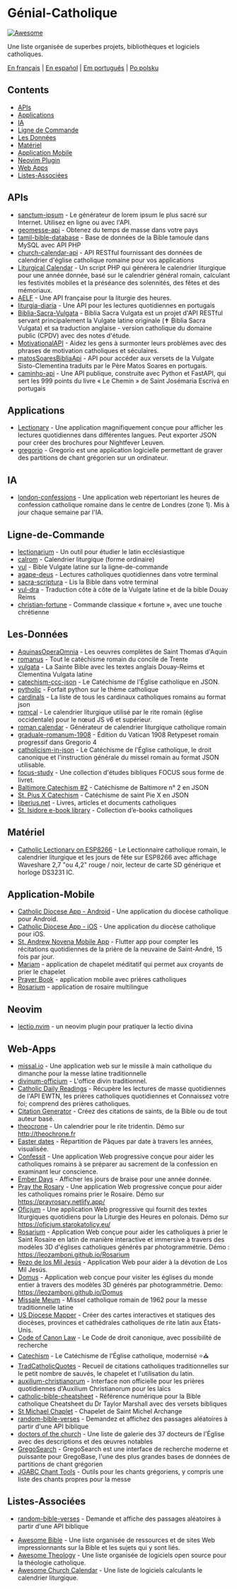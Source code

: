 # Génial-Catholique

[![Awesome](https://cdn.rawgit.com/sindresorhus/awesome/d7305f38d29fed78fa85652e3a63e154dd8e8829/media/badge.svg)](https://github.com/sindresorhus/awesome)

Une liste organisée de superbes projets, bibliothèques et logiciels catholiques.

[En français](https://github.com/servusdei2018/awesome-catholic/blob/master/README.fr.md) | [En español](https://github.com/servusdei2018/awesome-catholic/blob/master/README.es.md) | [Em português](https://github.com/servusdei2018/awesome-catholic/blob/master/README.pt-br.md) | [Po polsku](https://github.com/servusdei2018/awesome-catholic/blob/master/README.pl-pl.md)

## Contents

- [APIs](#apis)
- [Applications](#applications)
- [IA](#ia)
- [Ligne de Commande](#ligne-de-commande)
- [Les Données](#les-données)
- [Matériel](#matériel)
- [Application Mobile](#application-mobile)
- [Neovim Plugin](#neovim)
- [Web Apps](#web-apps)
- [Listes-Associées](#listes-associées)

## APIs

- [sanctum-ipsum](https://github.com/graysonhicks/sanctum-ipsum) - Le générateur de lorem ipsum le plus sacré sur Internet. Utilisez en ligne ou avec l'API.
- [geomesse-api](https://github.com/carpedeum-fr/geomesse-api) - Obtenez du temps de masse dans votre pays
- [tamil-bible-database](https://github.com/jayarathina/Tamil-Bible-Database) - Base de données de la Bible tamoule dans MySQL avec API PHP
- [church-calendar-api](https://github.com/igneus/church-calendar-api) - API RESTful fournissant des données de calendrier d'église catholique romaine pour vos applications
- [Liturgical Calendar](https://github.com/Liturgical-Calendar/LiturgicalCalendarAPI) - Un script PHP qui générera le calendrier liturgique pour une année donnée, basé sur le calendrier général romain, calculant les festivités mobiles et la préséance des solennités, des fêtes et des mémoriaux.
- [AELF](https://api.aelf.org/) - Une API française pour la liturgie des heures.
- [liturgia-diaria](https://github.com/Dancrf/liturgia-diaria) - Une API pour les lectures quotidiennes en portugais
- [Biblia-Sacra-Vulgata](https://github.com/aseemsavio/Biblia-Sacra-Vulgata) - Biblia Sacra Vulgata est un projet d'API RESTful servant principalement la Vulgate latine originale (✝️ Biblia Sacra Vulgata) et sa traduction anglaise - version catholique du domaine public (CPDV) avec des notes d'étude.
- [MotivationalAPI](https://github.com/GomezMig03/MotivationalAPI) - Aidez les gens à surmonter leurs problèmes avec des phrases de motivation catholiques et séculaires.
- [matosSoaresBibliaApi](https://github.com/edsonbittencourt/matosSoaresBibliaApi) - API pour accéder aux versets de la Vulgate Sisto-Clementina traduits par le Père Matos Soares en portugais.
- [caminho-api](https://github.com/ElderFausto/caminho-api) - Une API publique, construite avec Python et FastAPI, qui sert les 999 points du livre « Le Chemin » de Saint Josémaria Escrivá en portugais

## Applications

- [Lectionary](https://github.com/Dev1an/Lectionary) - Une application magnifiquement conçue pour afficher les lectures quotidiennes dans différentes langues. Peut exporter JSON pour créer des brochures pour Nightfever Leuven.
- [gregorio](https://github.com/gregorio-project/gregorio) - Gregorio est une application logicielle permettant de graver des partitions de chant grégorien sur un ordinateur.

## IA

- [london-confessions](https://github.com/sf17490/london-confessions) - Une application web répertoriant les heures de confession catholique romaine dans le centre de Londres (zone 1). Mis à jour chaque semaine par l'IA.

## Ligne-de-Commande

- [lectionarium](https://github.com/davidrmcharles/lectionarium) - Un outil pour étudier le latin ecclésiastique
- [calrom](https://github.com/calendarium-romanum/calrom) - Calendrier liturgique (forme ordinaire)
- [vul](https://github.com/LukeSmithxyz/vul) - Bible Vulgate latine sur la ligne-de-commande
- [agape-deus](https://github.com/ngorden/agape-deus) - Lectures catholiques quotidiennes dans votre terminal
- [sacra-scriptura](https://github.com/ngorden/sacra-scriptura) - Lis la Bible dans votre terminal
- [vul-dra](https://github.com/RaynardGerraldo/vul-dra/) - Traduction côte à côte de la Vulgate latine et de la bible Douay Reims
- [christian-fortune](https://github.com/ngorden/christian-fortune) - Commande classique « fortune », avec une touche chrétienne

## Les-Données

- [AquinasOperaOmnia](https://github.com/Geremia/AquinasOperaOmnia) - Les oeuvres complètes de Saint Thomas d'Aquin
- [romanus](https://github.com/borderstech/romanus) - Tout le catéchisme romain du concile de Trente
- [vulgata](https://github.com/borderstech/vulgata) - La Sainte Bible avec les textes anglais Douay-Reims et Clementina Vulgata latine
- [catechism-ccc-json](https://github.com/nossbigg/catechism-ccc-json) - Le Catéchisme de l'Église catholique en JSON.
- [pytholic](https://github.com/Medromenax/pytholic) - Forfait python sur le thème catholique
- [cardinals](https://github.com/ChrisVo/cardinals) - La liste de tous les cardinaux catholiques romains au format json
- [romcal](https://github.com/romcal/romcal) - Le calendrier liturgique utilisé par le rite romain (église occidentale) pour le nœud JS v6 et supérieur.
- [roman calendar](https://github.com/jayarathina/Roman-Calendar) - Générateur de calendrier liturgique catholique romain
- [graduale-romanum-1908](https://github.com/ahinkley/graduale-romanum-1908) - Édition du Vatican 1908 Retypeset romain progressif dans Gregorio 4
- [catholicism-in-json](https://github.com/aseemsavio/catholicism-in-json) - Le Catéchisme de l'Église catholique, le droit canonique et l'instruction générale du missel romain au format JSON utilisable.
- [focus-study](https://github.com/rvbcldud/focus-study) - Une collection d'études bibliques FOCUS sous forme de livret.
- [Baltimore Catechism #2](https://github.com/mattwong97/baltimore-catechism-no-2) - Catéchisme de Baltimore n° 2 en JSON
- [St. Pius X Catechism](https://github.com/mattwong97/catechism-st-pius-x-frontend) - Catéchisme de saint Pie X en JSON
- [liberius.net](http://liberius.net/) - Livres, articles et documents catholiques
- [St. Isidore e-book library](https://isidore.co/calibre/#library_id=CalibreLibrary&panel=book_list) - Collection d’e-books catholiques

## Matériel

- [Catholic Lectionary on ESP8266](https://github.com/plishman/Catholic-Lectionary-on-ESP8266) - Le Lectionnaire catholique romain, le calendrier liturgique et les jours de fête sur ESP8266 avec affichage Waveshare 2,7 "ou 4,2" rouge / noir, lecteur de carte SD générique et horloge DS3231 IC.

## Application-Mobile

- [Catholic Diocese App - Android](https://github.com/geerlingguy/Catholic-Diocese-App-Android) - Une application du diocèse catholique pour Android.
- [Catholic Diocese App - iOS](https://github.com/geerlingguy/Catholic-Diocese-App-iOS) - Une application du diocèse catholique pour iOS.
- [St. Andrew Novena Mobile App](https://github.com/mftruso/st-andrew-novena) - Flutter app pour compter les récitations quotidiennes de la prière de la neuvaine de Saint-André, 15 fois par jour.
- [Mariam](https://github.com/aldrinzigmundv/mariam) - application de chapelet méditatif qui permet aux croyants de prier le chapelet
- [Prayer Book](https://codeberg.org/jozo/prayer-book) - application mobile avec prières catholiques
- [Rosarium](https://codeberg.org/Krixec/Rosarium) - application de rosaire multilingue

## Neovim

- [lectio.nvim](https://github.com/ngorden/lectio.nvim) - un neovim plugin pour pratiquer la lectio divina

## Web-Apps

- [missal.io](https://github.com/benyanke/missal.io) - Une application web sur le missile à main catholique du dimanche pour la messe latine traditionnelle
- [divinum-officium](https://github.com/DivinumOfficium/divinum-officium) - L'office divin traditionnel.
- [Catholic Daily Readings](https://github.com/tbaba007/CatholicDaily) - Récupère les lectures de masse quotidiennes de l'API EWTN, les prières catholiques quotidiennes et Connaissez votre foi; comprend des prières catholiques.
- [Citation Generator](https://github.com/matefs/Citation-Generator) - Créez des citations de saints, de la Bible ou de tout auteur basé.
- [theocrone](https://github.com/paucazou/theochrone) - Un calendrier pour le rite tridentin. Démo sur http://theochrone.fr
- [Easter dates](https://easter-dates.gavinr.com/) - Répartition de Pâques par date à travers les années, visualisée.
- [Confessit](https://github.com/kas-catholic/confessit-web) - Une application Web progressive conçue pour aider les catholiques romains à se préparer au sacrement de la confession en examinant leur conscience.
- [Ember Days](https://github.com/saint-isidore-guild/ember-days) - Afficher les jours de braise pour une année donnée.
- [Pray the Rosary](https://github.com/marchiartur/pray-the-rosary) - Une application Web progressive conçue pour aider les catholiques romains prier le Rosaire. Démo sur https://prayrosary.netlify.app/
- [Oficjum](https://github.com/anna-wro/rkk) - Une application Web progressive qui fournit des textes liturgiques quotidiens pour la Liturgie des Heures en polonais. Démo sur https://oficjum.starokatolicy.eu/
- [Rosarium](https://github.com/leozamboni/Rosarium) - Application Web conçue pour aider les catholiques à prier le Saint Rosaire en latin de manière interactive et immersive à travers des modèles 3D d'églises catholiques générés par photogrammétrie. Démo : https://leozamboni.github.io/Rosarium
- [Rezo de los Mil Jesús](https://github.com/emamut/rezo-mil-jesus) - Application Web pour aider à la dévotion de Los Mil Jesús.
- [Domus](https://github.com/leozamboni/Domus) - Application web conçue pour visiter les églises du monde entier à travers des modèles 3D générés par photogrammétrie. Demo: https://leozamboni.github.io/Domus
- [Missale Meum](https://github.com/mmolenda/missalemeum) - Missel catholique romain de 1962 pour la messe traditionnelle latine
- [US Diocese Mapper](https://github.com/kburchfiel/us_diocese_mapper/) - Créer des cartes interactives et statiques des diocèses, provinces et cathédrales catholiques de rite latin aux États-Unis.
- [Code of Canon Law](https://github.com/shineministry/codeofcanonlaw) - Le Code de droit canonique, avec possibilité de recherche
- [Catechism](https://github.com/nossbigg/catechism) - Le Catéchisme de l'Église catholique, modernisé ⭐️⛪️
- [TradCatholicQuotes](https://github.com/nonnobisdomine62/tradcathquotes) - Recueil de citations catholiques traditionnelles sur le petit nombre de sauvés, le chapelet et l'utilisation du latin.
- [auxilium-christianorum](https://github.com/nonnobisdomine62/auxilium-christianorum-frontend) - Interface non officielle pour les prières quotidiennes d'Auxilium Christianorum pour les laïcs
- [catholic-bible-cheatsheet](https://github.com/nonnobisdomine62/catholic-bible-cheatsheet) - Référence numérique pour la Bible catholique Cheatsheet du Dr Taylor Marshall avec des versets bibliques
- [St Michael Chaplet](https://github.com/port19x/StMichaelChaplet) - Chapelet de Saint Michel Archange
- [random-bible-verses](https://github.com/rat9615/random-bible-verses/) - Demandez et affichez des passages aléatoires à partir d'une API biblique
- [doctors of the church](https://github.com/masaharumori7/doctors-of-the-church) - Une liste de galerie des 37 docteurs de l'Église avec des descriptions et des œuvres notables
- [GregoSearch](https://busca.liturgiacantada.com.br) - GregoSearch est une interface de recherche moderne et puissante pour GregoBase, l'une des plus grandes bases de données de partitions de chant grégorien
- [JGABC Chant Tools](https://bbloomf.github.io/jgabc/transcriber.html) - Outils pour les chants grégoriens, y compris une liste des chants propres pour la messe

## Listes-Associées

- [random-bible-verses](https://github.com/rat9615/random-bible-verses/) - Demande et affiche des passages aléatoires à partir d'une API biblique

* [Awesome Bible](https://github.com/awesome-bible/awesome-bible.github.io) - Une liste organisée de ressources et de sites Web impressionnants sur la Bible et les sujets qui y sont liés.
* [Awesome Theology](https://github.com/historical-theology/awesome-theology) - Une liste organisée de logiciels open source pour la théologie catholique.
* [Awesome Church Calendar](https://github.com/calendarium-romanum/awesome-church-calendar) - Une liste de logiciels calculants le calendrier liturgique.
